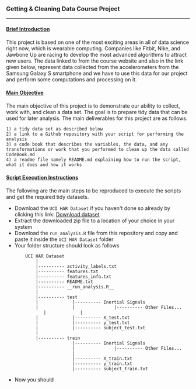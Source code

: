 ### Getting & Cleaning Data Course Project
-------------------------------------------

#### <ins>Brief Introduction</ins>

This project is based on one of the most exciting areas in all of data science right now, which is wearable computing. Companies like Fitbit, Nike, and Jawbone Up are racing to develop the most advanced algorithms to attract new users. The data linked to from the course website and also in the link given below, represent data collected from the accelerometers from the Samsung Galaxy S smartphone and we have to use this data for our project and perform some computations and processing on it.

#### <ins>Main Objective</ins>

The main objective of this project is to demonstrate our ability to collect, work with, and clean a data set. The goal is to prepare tidy data that can be used for later analysis. The main deliverables for this project are as follows.

	1) a tidy data set as described below
	2) a link to a Github repository with your script for performing the analysis
	3) a code book that describes the variables, the data, and any transformations or work that you performed to clean up the data called CodeBook.md
	4) a readme file namely README.md explaining how to run the script, what it does and how it works

#### <ins>Script Execution Instructions</ins>

The following are the main steps to be reproduced to execute the scripts and get the required tidy datasets.

 - Download the `UCI HAR Dataset` if you haven't done so already by clicking this link: [Download dataset](https://d396qusza40orc.cloudfront.net/getdata%2Fprojectfiles%2FUCI%20HAR%20Dataset.zip)
 - Extract the downloaded zip file to a location of your choice in your system 
 - Download the `run_analysis.R` file from this repository and copy and paste it inside the `UCI HAR Dataset` folder
 - Your folder structure should look as follows
 	```	
		UCI HAR Dataset                                                                                  
   			|                                                                                               
   			|---------- activity_labels.txt                                                                 
   			|---------- features.txt                                                                        
   			|---------- features_info.txt                                                                  
   			|---------- README.txt                                                                  
   			|---------- __run_analysis.R__                                                                    
   			|                                                                                             
   			|---------- test                                                                                
   			|             |---------- Inertial Signals                                             
   			|             |               |---------- Other Files...                               
  			   |             |                                                                              
   			|             |---------- X_test.txt                                                   
   			|             |---------- y_test.txt                                                  
   			|             |---------- subject_test.txt                                            
   			|                                                                                     
   			|---------- train                                                                      
   			              |---------- Inertial Signals                                            
   			              |               |---------- Other Files...                            
   			              |                                                                       
   			              |---------- X_train.txt                                                
   			              |---------- y_train.txt                                                 
   			              |---------- subject_train.txt  

    ``` 
 - Now you should
